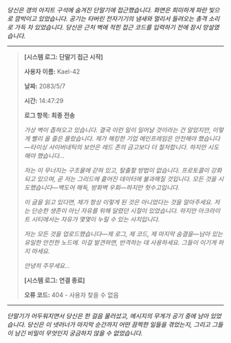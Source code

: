_당신은 갱의 아지트 구석에 숨겨진 단말기에 접근했습니다. 화면은 희미하게 파란 빛으로 깜박이고 있었습니다. 공기는 타버린 전자기기의 냄새와 멀리서 들려오는 총격 소리로 가득 차 있었습니다. 당신은 근처 벽에 적힌 접근 코드를 입력하기 전에 잠시 망설였습니다._

---

> **[시스템 로그: 단말기 접근 시작]**
>
> **사용자 이름:** Kael-42
>
> **날짜:** 2083/5/7
>
> **시간:** 14:47:29
>
> **로그 항목: 최종 전송**
>
> _가상 벽이 좁혀오고 있습니다. 결국 이런 일이 일어날 것이라는 건 알았지만, 이렇게 빨리 올 줄은 몰랐습니다. 제가 해킹한 기업 메인프레임은 안전해야 했습니다—타이싱 사이버네틱의 보안은 레드 존의 금고보다 더 철저합니다. 하지만 시도해야 했습니다..._
>
> _저는 이 무너지는 구조물에 갇혀 있고, 탈출할 방법이 없습니다. 프로토콜이 강화되고 있으며, 곧 저는 그리드에 흩어진 데이터에 불과해질 것입니다. 모든 것을 시도했습니다—백도어 해독, 방화벽 우회—하지만 헛수고입니다._
>
> _이 글을 읽고 있다면, 제가 항상 이렇게 된 것은 아니었다는 것을 알아주세요. 저는 단순한 생존이 아닌 자유를 위해 달렸던 시절이 있었습니다. 하지만 아크라이트 시티에서는 자유가 몇몇이 누릴 수 있는 사치입니다._
>
> _저는 모든 것을 업로드했습니다—제 로그, 제 코드, 제 마지막 숨결을—남아 있는 유일한 안전한 노드에. 이걸 발견하면, 반격하는 데 사용하세요. 그들이 이기게 하지 마세요._
>
> _안녕히 주무세요..._
>
> **[시스템 로그: 연결 종료]**
>
> **오류 코드:** 404 - 사용자 찾을 수 없음

---

_단말기가 어두워지면서 당신은 한 걸음 물러섰고, 메시지의 무게가 공기 중에 남아 있었습니다. 당신은 이 넷러너가 마지막 순간까지 어떤 끔찍한 일들을 겪었는지, 그리고 그들이 남긴 비밀이 무엇인지 궁금하지 않을 수 없었습니다._
